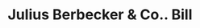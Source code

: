 ---
doi: 10.7916/D8PZ6N2X
date_other: '1890'
date_other_textual: 1890-1899
form: printed ephemera
genre:
- Invoices
name:
- Julius Berbecker & Co.
object_in_context_url: https://biggert.cul.columbia.edu/items/view/ave_biggert_01912
subject_hierarchical_geographic:
- New York, New York, United States
subject_name:
- Julius Berbecker & Co.
title: Julius Berbecker & Co.. Bill
sort_title: Julius Berbecker & Co.. Bill
call_number: ave_biggert_01912
coordinates:
- 40.71277777777778,-74.00583333333333
pid: ave_biggert_01912
identifiers: ave_biggert_01912
thumbnail: false
permalink: /biggert/ave_biggert_01912/
layout: iiif-image-page
---